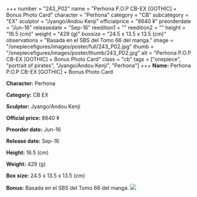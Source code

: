 +++
number = "243_P02"
name = "Perhona P.O.P CB-EX [GOTHIC] &#43; Bonus Photo Card"
character = "Perhona"
category = "CB"
subcategory = "EX"
sculptor = "Jyango/Andou Kenji"
officialprice = "8640 ¥"
preorderdate = "Jun-16"
releasedate = "Sep-16"
reedition1 = ""
reedition2 = ""
height = "16.5 (cm)"
weight = "429 (g)"
boxsize = "24.5 x 13.5 x 13.5 (cm)"
observations = "Basada en el SBS del Tomo 66 del manga."
image = "/onepiecefigures/images/poster/full/243_P02.jpg"
thumb = "/onepiecefigures/images/poster/thumb/243_P02.jpg"
alt = "Perhona P.O.P CB-EX [GOTHIC] &#43; Bonus Photo Card"
class = "cb"
tags = ["onepiece", "portrait of pirates", "Jyango/Andou Kenji", "Perhona"]
+++
**Name:** Perhona P.O.P CB-EX [GOTHIC] &#43; Bonus Photo Card

**Character:** Perhona

**Category:** CB  EX 

**Sculptor:** Jyango/Andou Kenji

**Official price:** 8640 ¥

**Preorder date:** Jun-16

**Release date:** Sep-16

**Height:** 16.5 (cm)

**Weight:** 429 (g)

**Box size:** 24.5 x 13.5 x 13.5 (cm)

**Bonus:** Basada en el SBS del Tomo 66 del manga.
<img src="/onepiecefigures/images/poster/thumb/243_P02.jpg">